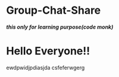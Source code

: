 # Group-Chat-Share
***this only for learning purpose(code monk)***
<h1>Hello  Everyone!!</h1>


ewdpwidjpdiasjda
csfeferwgerg
